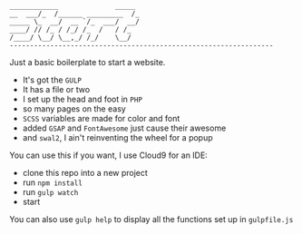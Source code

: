 ```
____________              _____ 
__  ___/_  /______ _________  /_
_____ \_  __/  __ `/_  ___/  __/
____/ // /_ / /_/ /_  /   / /_  
/____/ \__/ \__,_/ /_/    \__/  
----------------------------------------------------------------- 
```                                


Just a basic boilerplate to start a website.

- It's got the `GULP`
- It has a file or two
- I set up the head and foot in `PHP`
- so many pages on the easy
- `SCSS` variables are made for color and font
- added `GSAP` and `FontAwesome` just cause their awesome
- and `swal2`, I ain't reinventing the wheel for a popup

You can use this if you want, I use Cloud9 for an IDE:

- clone this repo into a new project
- run `npm install`
- run `gulp watch`
- start

You can also use `gulp help` to display all the functions set up in `gulpfile.js`


